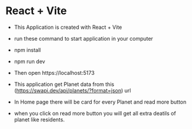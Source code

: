 # React + Vite
- This Application is created with React + Vite

- run these command to start application in your computer 

- npm install 
- npm run dev

- Then open https://localhost:5173

- This application get Planet data from this (https://swapi.dev/api/planets/?format=json) url

- In Home page there will be card for every Planet and read more button 

- when you click on read more button you will get all extra deatils of planet like residents.


